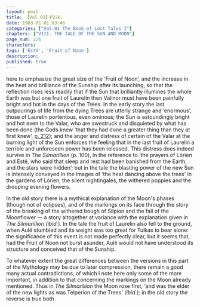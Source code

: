 ```yaml
---
layout: post
title: 【Vol.01】P226.
date: 1983-01-01 03:46
categories: ["Vol.01 The Book of Lost Tales I"]
chapters: ["VIII. THE TALE OF THE SUN AND MOON"]
page_num: 226
characters: 
tags: ['Estë', 'Fruit of Noon']
description: 
published: true
---
```


<p style="text-indent: 0;">
here to emphasize the great size of the ‘Fruit of Noon’, and the increase in the heat and brilliance of the Sunship after its launching, so that the reflection rises less readily that if the Sun that brilliantly illumines the whole Earth was but one fruit of Laurelin then Valinor must have been painfully bright and hot in the days of the Trees. In the early story the last outpourings of life from the dying Trees are utterly strange and ‘enormous’, those of Laurelin portentous, even ominous; the Sun is astoundingly bright and hot even to the Valar, who are awestruck and disquieted by what has been done (the Gods knew ‘that they had done a greater thing than they at first knew’, <a href="{{site.baseurl}}/vol01-p212">p. 212</a>); and the anger and distress of certain of the Valar at the burning light of the Sun enforces the feeling that in the last fruit of Laurelin a terrible and unforeseen power has been released. This distress does indeed survive in <I>The Silmarillion</I> (p. 100), in the reference to ‘the prayers of Lórien and Estë, who said that sleep and rest had been banished from the Earth, and the stars were hidden’; but in the tale the blasting power of the new Sun is intensely conveyed in the images of ‘the heat dancing above the trees' in the gardens of Lórien, the silent nightingales, the withered poppies and the drooping evening flowers.
</p>

In the old story there is a mythical explanation of the Moon's phases (though not of eclipses), and of the markings on its face through the story of the breaking of the withered bough of Silpion and the fall of the Moonflower — a story altogether at variance with the explanation given in <I>The Silmarillion (ibid.</I>). In the tale the fruit of Laurelin also fell to the ground, when Aulë stumbled and its weight was too great for Tulkas to bear alone: the significance of this event is not made perfectly clear, but it seems that, had the Fruit of Noon not burst asunder, Aulë would not have understood its structure and conceived that of the Sunship.

To whatever extent the great differences between the versions in this part of the Mythology may be due to later compression, there remain a good many actual contradictions, of which I note here only some of the more important, in addition to that concerning the markings on the Moon already mentioned. Thus in <I>The Silmarillion</I> the Moon rose first, ‘and was the elder of the new lights as was Telperion of the Trees' <I>(ibid.);</I> in the old story the reverse is true both

